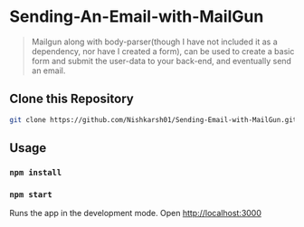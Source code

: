 # Sending-An-Email-with-MailGun

> Mailgun along with body-parser(though I have not included it as a dependency, nor have I created a form), can be used to create a basic form and submit the user-data to your back-end, and eventually send an email.

## Clone this Repository

```bash
git clone https://github.com/Nishkarsh01/Sending-Email-with-MailGun.git
```

## Usage

### `npm install`

### `npm start`

Runs the app in the development mode.
Open [http://localhost:3000](http://localhost:3000)


